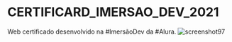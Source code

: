 # CERTIFICARD_IMERSAO_DEV_2021
 Web certificado desenvolvido na #ImersãoDev da #Alura.
![screenshot97](https://user-images.githubusercontent.com/78267195/114765177-3acbd400-9d3b-11eb-8368-cb805d61faa6.png)
